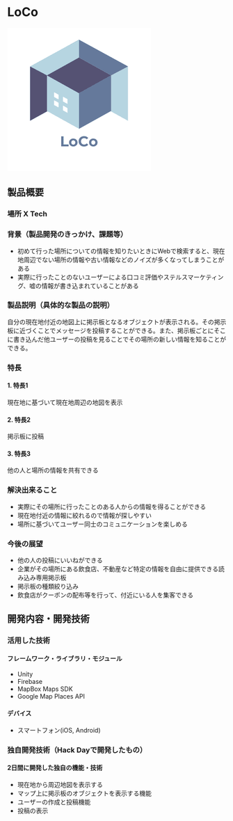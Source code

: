 # LoCo

[![Product Name](image.png)](https://www.youtube.com/watch?v=G5rULR53uMk)

## 製品概要
### 場所 X Tech

### 背景（製品開発のきっかけ、課題等）
- 初めて行った場所についての情報を知りたいときにWebで検索すると、現在地周辺でない場所の情報や古い情報などのノイズが多くなってしまうことがある
- 実際に行ったことのないユーザーによる口コミ評価やステルスマーケティング、嘘の情報が書き込まれていることがある

### 製品説明（具体的な製品の説明）
自分の現在地付近の地図上に掲示板となるオブジェクトが表示される。その掲示板に近づくことでメッセージを投稿することができる。また、掲示板ごとにそこに書き込んだ他ユーザーの投稿を見ることでその場所の新しい情報を知ることができる。

### 特長

#### 1. 特長1
現在地に基づいて現在地周辺の地図を表示

#### 2. 特長2
掲示板に投稿

#### 3. 特長3
他の人と場所の情報を共有できる


### 解決出来ること
- 実際にその場所に行ったことのある人からの情報を得ることができる
- 現在地付近の情報に絞れるので情報が探しやすい
- 場所に基づいてユーザー同士のコミュニケーションを楽しめる

### 今後の展望
- 他の人の投稿にいいねができる
- 企業がその場所にある飲食店、不動産など特定の情報を自由に提供できる読み込み専用掲示板
- 掲示板の種類絞り込み
- 飲食店がクーポンの配布等を行って、付近にいる人を集客できる


## 開発内容・開発技術
### 活用した技術

#### フレームワーク・ライブラリ・モジュール
* Unity
* Firebase
* MapBox Maps SDK
* Google Map Places API

#### デバイス
* スマートフォン(iOS, Android)

### 独自開発技術（Hack Dayで開発したもの）
#### 2日間に開発した独自の機能・技術
* 現在地から周辺地図を表示する
* マップ上に掲示板のオブジェクトを表示する機能
* ユーザーの作成と投稿機能
* 投稿の表示
